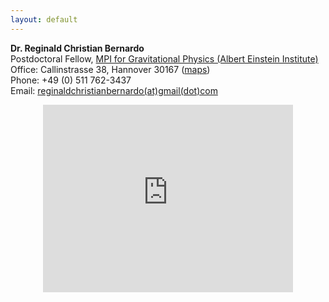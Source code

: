 ```yaml
---
layout: default
---
```



**Dr. Reginald Christian Bernardo** <br />
Postdoctoral Fellow, [MPI for Gravitational Physics (Albert Einstein Institute)](https://www.aei.mpg.de/obs-rel-cos) <br />
Office: Callinstrasse 38, Hannover 30167 ([maps](https://maps.app.goo.gl/nko8vE9D6zPjW9848)) <br />
Phone: +49 (0) 511 762-3437 <br />
Email: [reginaldchristianbernardo(at)gmail(dot)com](mailto:reginaldchristianbernardo@gmail.com) <br />

<center><iframe src="https://www.google.com/maps/embed?pb=!1m18!1m12!1m3!1d4870.039027346764!2d9.70813244103276!3d52.38819657214331!2m3!1f0!2f0!3f0!3m2!1i1024!2i768!4f13.1!3m3!1m2!1s0x47b0748295028e61%3A0x1baee185b86d390f!2sMax%20Planck%20Institute%20for%20Gravitational%20Physics%20(AEI)!5e0!3m2!1sen!2sde!4v1748783146250!5m2!1sen!2sde" width="400" height="300" style="border:0;" allowfullscreen="" loading="lazy" referrerpolicy="no-referrer-when-downgrade"></iframe></center>